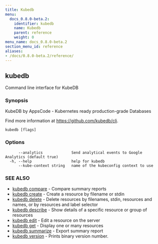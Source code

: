 ```yaml
---
title: Kubedb
menu:
  docs_0.8.0-beta.2:
    identifier: kubedb
    name: Kubedb
    parent: reference
    weight: 0
menu_name: docs_0.8.0-beta.2
section_menu_id: reference
aliases:
- /docs/0.8.0-beta.2/reference/
---
```


## kubedb

Command line interface for KubeDB

### Synopsis

KubeDB by AppsCode - Kubernetes ready production-grade Databases 

Find more information at https://github.com/kubedb/cli.

```
kubedb [flags]
```

### Options

```
      --analytics             Send analytical events to Google Analytics (default true)
  -h, --help                  help for kubedb
      --kube-context string   name of the kubeconfig context to use
```

### SEE ALSO

* [kubedb compare](/docs/0.8.0-beta.2/reference/kubedb_compare)	 - Compare summary reports
* [kubedb create](/docs/0.8.0-beta.2/reference/kubedb_create)	 - Create a resource by filename or stdin
* [kubedb delete](/docs/0.8.0-beta.2/reference/kubedb_delete)	 - Delete resources by filenames, stdin, resources and names, or by resources and label selector
* [kubedb describe](/docs/0.8.0-beta.2/reference/kubedb_describe)	 - Show details of a specific resource or group of resources
* [kubedb edit](/docs/0.8.0-beta.2/reference/kubedb_edit)	 - Edit a resource on the server
* [kubedb get](/docs/0.8.0-beta.2/reference/kubedb_get)	 - Display one or many resources
* [kubedb summarize](/docs/0.8.0-beta.2/reference/kubedb_summarize)	 - Export summary report
* [kubedb version](/docs/0.8.0-beta.2/reference/kubedb_version)	 - Prints binary version number.


